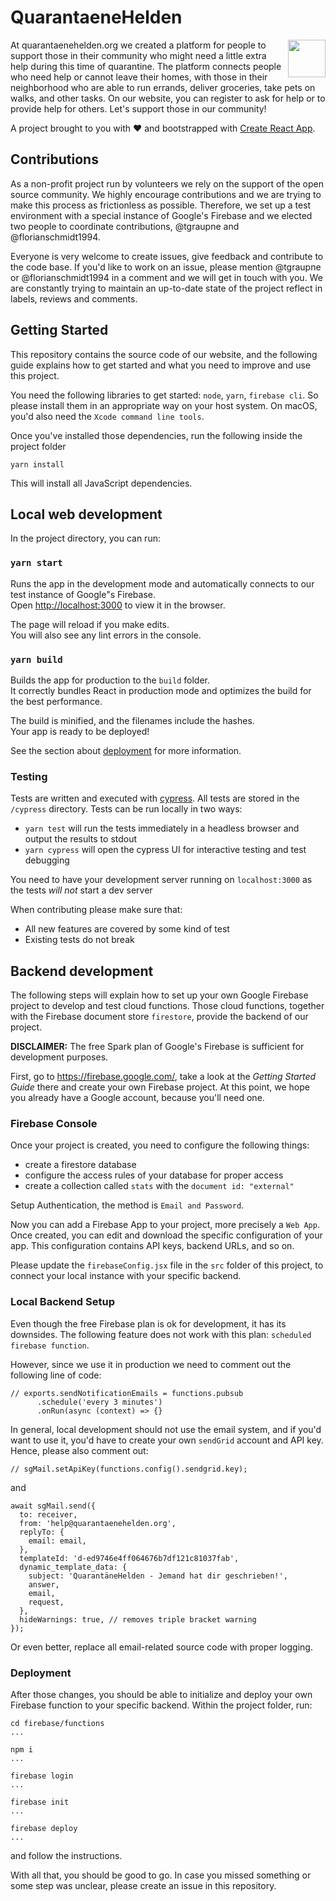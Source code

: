 # QuarantaeneHelden
<img src="qhero_icon.png" align="right" width="60"/>
At quarantaenehelden.org we created a platform for people to support those in their community who might need a little extra help during this time of quarantine. The platform connects people who need help or cannot leave their homes, with those in their neighborhood who are able to run errands, deliver groceries, take pets on walks, and other tasks. On our website, you can register to ask for help or to provide help for others. Let's support those in our community!

A project brought to you with :heart: and bootstrapped with [Create React App](https://github.com/facebook/create-react-app).

## Contributions

As a non-profit project run by volunteers we rely on the support of the open source community. We highly encourage contributions and we are trying to make this process as frictionless as possible. Therefore, we set up a test environment with a special instance of Google's Firebase and we elected two people to coordinate contributions, @tgraupne and @florianschmidt1994.

Everyone is very welcome to create issues, give feedback and contribute to the code base. If you'd like to work on an issue, please mention @tgraupne or @florianschmidt1994 in a comment and we will get in touch with you. We are constantly trying to maintain an up-to-date state of the project reflect in labels, reviews and comments.

## Getting Started

This repository contains the source code of our website, and the following guide explains how to get started and what you need to improve and use this project.

You need the following libraries to get started: `node`, `yarn`, `firebase cli`. So please install them in an appropriate way on your host system. On macOS, you'd also need the `Xcode command line tools`.

Once you've installed those dependencies, run the following inside the project folder

`yarn install`

This will install all JavaScript dependencies.

## Local web development

In the project directory, you can run:

### `yarn start`

Runs the app in the development mode and automatically connects to our test instance of Google"s Firebase.<br />
Open [http://localhost:3000](http://localhost:3000) to view it in the browser.

The page will reload if you make edits.<br />
You will also see any lint errors in the console.

### `yarn build`

Builds the app for production to the `build` folder.<br />
It correctly bundles React in production mode and optimizes the build for the best performance.

The build is minified, and the filenames include the hashes.<br />
Your app is ready to be deployed!

See the section about [deployment](https://facebook.github.io/create-react-app/docs/deployment) for more information.

### Testing
Tests are written and executed with [cypress](https://www.cypress.io). All tests are stored in the `/cypress` directory. 
Tests can be run locally in two ways:
- `yarn test` will run the tests immediately in a headless browser and output the results to stdout
- `yarn cypress` will open the cypress UI for interactive testing and test debugging

You need to have your development server running on `localhost:3000` as the tests *will not* start a dev server

When contributing 
please make sure that:

- All new features are covered by some kind of test
- Existing tests do not break

## Backend development

The following steps will explain how to set up your own Google Firebase project to develop and test cloud functions. Those cloud functions, together with the Firebase document store `firestore`, provide the backend of our project.

**DISCLAIMER:** The free Spark plan of Google's Firebase is sufficient for development purposes.

First, go to https://firebase.google.com/, take a look at the *Getting Started Guide* there and create your own Firebase project. At this point, we hope you already have a Google account, because you'll need one.

### Firebase Console

Once your project is created, you need to configure the following things:

- create a firestore database
- configure the access rules of your database for proper access
- create a collection called `stats` with the `document id: "external"`

Setup Authentication, the method is `Email and Password`.

Now you can add a Firebase App to your project, more precisely a `Web App`. Once created, you can edit and download the specific configuration of your app. This configuration contains API keys, backend URLs, and so on.

Please update the `firebaseConfig.jsx` file in the `src` folder of this project, to connect your local instance with your specific backend.

### Local Backend Setup

Even though the free Firebase plan is ok for development, it has its downsides. The following feature does not work with this plan: `scheduled firebase function`. 

However, since we use it in production we need to comment out the following line of code:

```JSX
// exports.sendNotificationEmails = functions.pubsub
      .schedule('every 3 minutes')
      .onRun(async (context) => {}
```

In general, local development should not use the email system, and if you'd want to use it, you'd have to create your own `sendGrid` account and API key. Hence, please also comment out:

```JSX
// sgMail.setApiKey(functions.config().sendgrid.key);
```

and 

```JSX
await sgMail.send({
  to: receiver,
  from: 'help@quarantaenehelden.org',
  replyTo: {
    email: email,
  },
  templateId: 'd-ed9746e4ff064676b7df121c81037fab',
  dynamic_template_data: {
    subject: 'QuarantäneHelden - Jemand hat dir geschrieben!',
    answer,
    email,
    request,
  },
  hideWarnings: true, // removes triple bracket warning
});
```

Or even better, replace all email-related source code with proper logging.

### Deployment

After those changes, you should be able to initialize and deploy your own Firebase function to your specific backend. Within the project folder, run:

```console
cd firebase/functions
...

npm i
...

firebase login
...

firebase init
...

firebase deploy
...
```

and follow the instructions.

With all that, you should be good to go. In case you missed something or some step was unclear, please create an issue in this repository.
